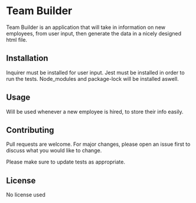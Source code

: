 # Team Builder

Team Builder is an application that will take in
information on new employees, from user input, 
then generate the data in a nicely designed html file.

## Installation

Inquirer must be installed for user input.
Jest must be installed in order to run the tests.
Node_modules and package-lock will be installed aswell.

## Usage

Will be used whenever a new employee is hired, 
to store their info easily.

## Contributing
Pull requests are welcome. For major changes, 
please open an issue first to discuss what you would like to change.

Please make sure to update tests as appropriate.

## License
No license used